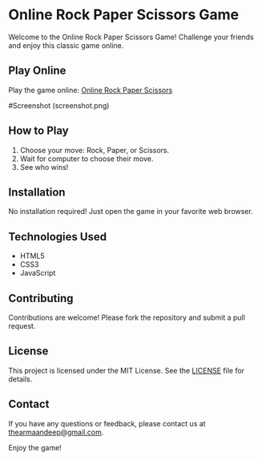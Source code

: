 # Online Rock Paper Scissors Game

Welcome to the Online Rock Paper Scissors Game! Challenge your friends and enjoy this classic game online.

## Play Online

Play the game online: [Online Rock Paper Scissors](#)

#Screenshot
(screenshot.png)

## How to Play

1. Choose your move: Rock, Paper, or Scissors.
2. Wait for computer to choose their move.
3. See who wins!


## Installation

No installation required! Just open the game in your favorite web browser.

## Technologies Used

- HTML5
- CSS3
- JavaScript

## Contributing

Contributions are welcome! Please fork the repository and submit a pull request.

## License

This project is licensed under the MIT License. See the [LICENSE](LICENSE) file for details.

## Contact

If you have any questions or feedback, please contact us at [thearmaandeep@gmail.com](mailto:thearmaandeep@gmail.com).

Enjoy the game!

